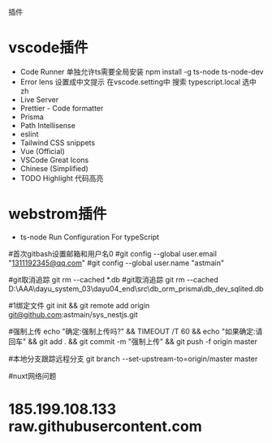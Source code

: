 插件



# vscode插件
- Code Runner              单独允许ts需要全局安装    npm install -g ts-node ts-node-dev
- Error lens               设置成中文提示  在vscode.setting中 搜索  typescript.local  选中zh
- Live Server
- Prettier - Code formatter
- Prisma
- Path Intellisense
- eslint
- Tailwind CSS snippets
- Vue (Official)
- VSCode Great Icons   
- Chinese (Simplified)
- TODO Highlight           代码高亮




# webstrom插件
- ts-node         Run Configuration For typeScript


#首次gitbash设置邮箱和用户名0
#git config --global user.email "1311192345@qq.com"
#git config --global user.name "astmain"

#git取消追踪          git rm --cached *.db
#git取消追踪          git rm --cached D:\AAA\dayu_system_03\dayu04_end\src\db_orm_prisma\db_dev_sqlited.db

#1绑定文件            git init && git remote add origin  git@github.com:astmain/sys_nestjs.git

#强制上传             echo "确定:强制上传吗?" && TIMEOUT /T 60 && echo "如果确定:请回车" && git add . && git commit -m "强制上传" && git push -f origin  master

#本地分支跟踪远程分支  git branch --set-upstream-to=origin/master master

#nuxt网络问题
#  185.199.108.133 raw.githubusercontent.com
